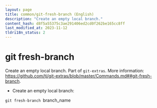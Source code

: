 ```yaml
---
layout: page
title: common/git-fresh-branch (English)
description: "Create an empty local branch."
content_hash: d8f5a55375c3ae291406ed2cd0f262be165cc8ff
last_modified_at: 2023-11-12
tldri18n_status: 2
---
```

# git fresh-branch

Create an empty local branch.
Part of `git-extras`.
More information: <https://github.com/tj/git-extras/blob/master/Commands.md##git-fresh-branch>.

- Create an empty local branch:

`git fresh-branch `<span class="tldr-var badge badge-pill bg-dark-lm bg-white-dm text-white-lm text-dark-dm font-weight-bold">branch_name</span>

